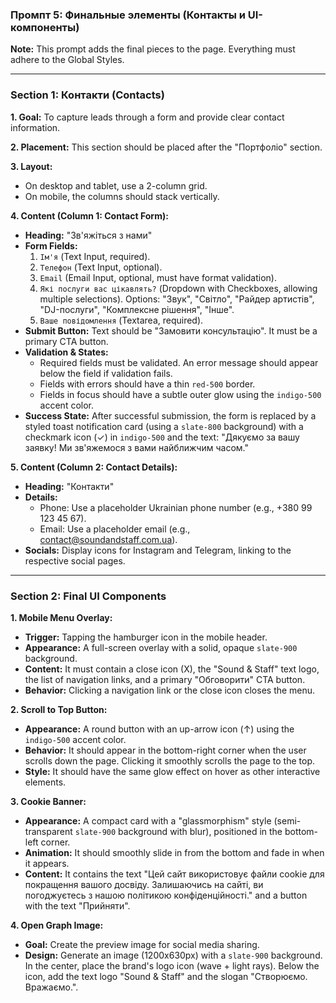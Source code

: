 ### **Промпт 5: Финальные элементы (Контакты и UI-компоненты)**

**Note:** This prompt adds the final pieces to the page. Everything must adhere to the Global Styles.

---

### **Section 1: Контакти (Contacts)**

**1. Goal:** To capture leads through a form and provide clear contact information.

**2. Placement:** This section should be placed after the "Портфоліо" section.

**3. Layout:** 
*   On desktop and tablet, use a 2-column grid.
*   On mobile, the columns should stack vertically.

**4. Content (Column 1: Contact Form):**
*   **Heading:** "Зв'яжіться з нами"
*   **Form Fields:**
    1.  `Ім'я` (Text Input, required).
    2.  `Телефон` (Text Input, optional).
    3.  `Email` (Email Input, optional, must have format validation).
    4.  `Які послуги вас цікавлять?` (Dropdown with Checkboxes, allowing multiple selections). Options: "Звук", "Світло", "Райдер артистів", "DJ-послуги", "Комплексне рішення", "Інше".
    5.  `Ваше повідомлення` (Textarea, required).
*   **Submit Button:** Text should be "Замовити консультацію". It must be a primary CTA button.
*   **Validation & States:**
    *   Required fields must be validated. An error message should appear below the field if validation fails.
    *   Fields with errors should have a thin `red-500` border.
    *   Fields in focus should have a subtle outer glow using the `indigo-500` accent color.
*   **Success State:** After successful submission, the form is replaced by a styled toast notification card (using a `slate-800` background) with a checkmark icon (✓) in `indigo-500` and the text: "Дякуємо за вашу заявку! Ми зв'яжемося з вами найближчим часом."

**5. Content (Column 2: Contact Details):**
*   **Heading:** "Контакти"
*   **Details:**
    *   Phone: Use a placeholder Ukrainian phone number (e.g., +380 99 123 45 67).
    *   Email: Use a placeholder email (e.g., contact@soundandstaff.com.ua).
*   **Socials:** Display icons for Instagram and Telegram, linking to the respective social pages.

---

### **Section 2: Final UI Components**

**1. Mobile Menu Overlay:**
*   **Trigger:** Tapping the hamburger icon in the mobile header.
*   **Appearance:** A full-screen overlay with a solid, opaque `slate-900` background.
*   **Content:** It must contain a close icon (X), the "Sound & Staff" text logo, the list of navigation links, and a primary "Обговорити" CTA button.
*   **Behavior:** Clicking a navigation link or the close icon closes the menu.

**2. Scroll to Top Button:**
*   **Appearance:** A round button with an up-arrow icon (↑) using the `indigo-500` accent color.
*   **Behavior:** It should appear in the bottom-right corner when the user scrolls down the page. Clicking it smoothly scrolls the page to the top.
*   **Style:** It should have the same glow effect on hover as other interactive elements.

**3. Cookie Banner:**
*   **Appearance:** A compact card with a "glassmorphism" style (semi-transparent `slate-900` background with blur), positioned in the bottom-left corner.
*   **Animation:** It should smoothly slide in from the bottom and fade in when it appears.
*   **Content:** It contains the text "Цей сайт використовує файли cookie для покращення вашого досвіду. Залишаючись на сайті, ви погоджуєтесь з нашою політикою конфіденційності." and a button with the text "Прийняти".

**4. Open Graph Image:**
*   **Goal:** Create the preview image for social media sharing.
*   **Design:** Generate an image (1200x630px) with a `slate-900` background. In the center, place the brand's logo icon (wave + light rays). Below the icon, add the text logo "Sound & Staff" and the slogan "Створюємо. Вражаємо.".
